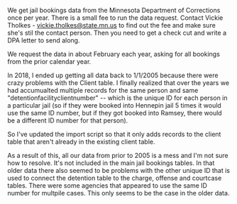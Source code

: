 
We get jail bookings data from the Minnesota Department of Corrections once per year. There is a small fee to run the data request. Contact Vickie Tholkes - vickie.tholkes@state.mn.us to find out the fee and make sure she's stil the contact person. Then you need to get a check cut and write a DPA letter to send along. 

We request the data in about February each year, asking for all bookings from the prior calendar year. 

In 2018, I ended up getting all data back to 1/1/2005 because there were crazy problems with the Client table.  I finally realized that over the years we had accumualted multiple records for the same person and same "detentionfacilityclientnumber" -- which is the unique ID for each person in a particular jail (so if they were booked into Hennepin jail 5 times it would use the same ID number, but if they got booked into Ramsey, there would be a different ID number for that person). 

So I've updated the import script so that it only adds records to the client table that aren't already in the existing client table. 

As a result of this, all our data from prior to 2005 is a mess and I'm not sure how to resolve. It's not included in the main jail bookings tables. In that older data there also seemed to be problems with the other unique ID that is used to connect the detention table to the charge, offense and courtcase tables. There were some agencies that appeared to use the same ID number for multpile cases. This only seems to be the case in the older data. 
